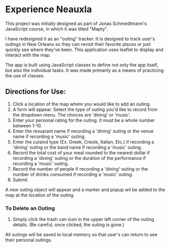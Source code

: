 # Experience Neauxla

This project was initially designed as part of Jonas Schmedtmann's JavaScript course, in which it was titled "Mapty".

I have redesigned it as an "outing" tracker.  It is designed to track user's outings in New Orleans so they can revisit their favorite places or just quickly see where they've been. This application uses leaflet to display and interact with the map. 

The app is built using JavaScript classes to define not only the app itself, but also the individual tasks.  It was made primarily as a means of practicing the use of classes.

## Directions for Use:
1. Click a location of the map where you would like to add an outing.
2. A form will appear. Select the type of outing you'd like to record from the dropdown menu. The choices are 'dining' or 'music'.
3. Enter your personal rating for the outing. It must be a whole number between 1-10.
4. Enter the resuarant name if recording a 'dining' outing or the venue name if recording a 'music' outing.
5. Enter the cuisind type (Ex. Greek, Creole, Italian, Etc.) if recording a 'dining' outing or the band name if recording a 'music' outing.
6. Record the total cost of your meal rounded to the nearest dollar if recording a 'dining' outing or the duration of the performance if recording a 'music' outing.
7. Record the number of people if recording a 'dining' outing or the number of drinks consumed if recording a 'music' outing.
8. Submit

A new outing object will appear and a marker and popup wil be added to the map at the location of the outing.

### To Delete an Outing
1. Simply click the trash can icon in the upper left corner of the outing details. (Be careful, once clicked, the outing is gone.)

All outings will be saved to local memory so that user's can return to see their personal outings.
